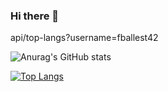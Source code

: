 ### Hi there 👋

api/top-langs?username=fballest42

![Anurag's GitHub stats](https://github-readme-stats.vercel.app/api?username=fballest42&show_icons=true&theme=dark)

[![Top Langs](https://github-readme-stats.vercel.app/api/top-langs/?username=fballest42)](https://github.com/anuraghazra/github-readme-stats)

<!--
**fballest42/fballest42** is a ✨ _special_ ✨ repository because its `README.md` (this file) appears on your GitHub profile.

Here are some ideas to get you started:

- 🔭 I’m currently working on ...
- 🌱 I’m currently learning ...
- 👯 I’m looking to collaborate on ...
- 🤔 I’m looking for help with ...
- 💬 Ask me about ...
- 📫 How to reach me: ...
- 😄 Pronouns: ...
- ⚡ Fun fact: ...
-->

